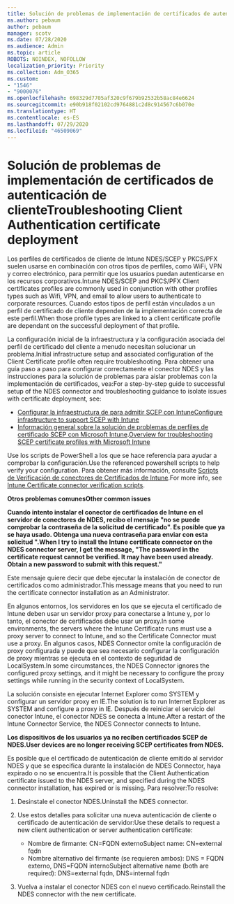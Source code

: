 ```yaml
---
title: Solución de problemas de implementación de certificados de autenticación de cliente
ms.author: pebaum
author: pebaum
manager: scotv
ms.date: 07/28/2020
ms.audience: Admin
ms.topic: article
ROBOTS: NOINDEX, NOFOLLOW
localization_priority: Priority
ms.collection: Adm_O365
ms.custom:
- "1546"
- "9000076"
ms.openlocfilehash: 698329d7705af320c9f679b92532b58ac84e6624
ms.sourcegitcommit: e90b918f02102cd9764881c2d8c914567c6b070e
ms.translationtype: HT
ms.contentlocale: es-ES
ms.lasthandoff: 07/29/2020
ms.locfileid: "46509069"
---
```

# <a name="troubleshooting-client-authentication-certificate-deployment"></a><span data-ttu-id="880ab-102">Solución de problemas de implementación de certificados de autenticación de cliente</span><span class="sxs-lookup"><span data-stu-id="880ab-102">Troubleshooting Client Authentication certificate deployment</span></span>

<span data-ttu-id="880ab-103">Los perfiles de certificados de cliente de Intune NDES/SCEP y PKCS/PFX suelen usarse en combinación con otros tipos de perfiles, como WiFi, VPN y correo electrónico, para permitir que los usuarios puedan autenticarse en los recursos corporativos.</span><span class="sxs-lookup"><span data-stu-id="880ab-103">Intune NDES/SCEP and PKCS/PFX Client certificates profiles are commonly used in conjunction with other profiles types such as Wifi, VPN, and email to allow users to authenticate to corporate resources.</span></span> <span data-ttu-id="880ab-104">Cuando estos tipos de perfil están vinculados a un perfil de certificado de cliente dependen de la implementación correcta de este perfil.</span><span class="sxs-lookup"><span data-stu-id="880ab-104">When those profile types are linked to a client certificate profile are dependant on the successful deployment of that profile.</span></span>

<span data-ttu-id="880ab-105">La configuración inicial de la infraestructura y la configuración asociada del perfil de certificado del cliente a menudo necesitan solucionar un problema.</span><span class="sxs-lookup"><span data-stu-id="880ab-105">Initial infrastructure setup and associated configuration of the Client Certificate profile often require troubleshooting.</span></span> <span data-ttu-id="880ab-106">Para obtener una guía paso a paso para configurar correctamente el conector NDES y las instrucciones para la solución de problemas para aislar problemas con la implementación de certificados, vea:</span><span class="sxs-lookup"><span data-stu-id="880ab-106">For a step-by-step guide to successful setup of the NDES connector and troubleshooting guidance to isolate issues with certificate deployment, see:</span></span> 

- [<span data-ttu-id="880ab-107">Configurar la infraestructura de para admitir SCEP con Intune</span><span class="sxs-lookup"><span data-stu-id="880ab-107">Configure infrastructure to support SCEP with Intune</span></span>](https://support.microsoft.com/help/4459540/troubleshoot-ndes-configuration-for-use-with-intune)
- <span data-ttu-id="880ab-108">[Información general sobre la solución de problemas de perfiles de certificado SCEP con Microsoft Intune](https://support.microsoft.com/help/4457481/troubleshooting-scep-certificate-profile-deployment-in-intune).</span><span class="sxs-lookup"><span data-stu-id="880ab-108">[Overview for troubleshooting SCEP certificate profiles with Microsoft Intune](https://support.microsoft.com/help/4457481/troubleshooting-scep-certificate-profile-deployment-in-intune)</span></span>

<span data-ttu-id="880ab-109">Use los scripts de PowerShell a los que se hace referencia para ayudar a comprobar la configuración.</span><span class="sxs-lookup"><span data-stu-id="880ab-109">Use the referenced powershell scripts to help verify your configuration.</span></span> <span data-ttu-id="880ab-110">Para obtener más información, consulte [Scripts de Verificación de conectores de Certificados de Intune](https://github.com/microsoftgraph/powershell-intune-samples/tree/master/CertificationAuthority).</span><span class="sxs-lookup"><span data-stu-id="880ab-110">For more info, see [Intune Certificate connector verification scripts](https://github.com/microsoftgraph/powershell-intune-samples/tree/master/CertificationAuthority).</span></span>

  
<span data-ttu-id="880ab-111">**Otros problemas comunes**</span><span class="sxs-lookup"><span data-stu-id="880ab-111">**Other common issues**</span></span>

<span data-ttu-id="880ab-112">**Cuando intento instalar el conector de certificados de Intune en el servidor de conectores de NDES, recibo el mensaje "no se puede comprobar la contraseña de la solicitud de certificado". Es posible que ya se haya usado. Obtenga una nueva contraseña para enviar con esta solicitud ".**</span><span class="sxs-lookup"><span data-stu-id="880ab-112">**When I try to install the Intune certificate connector on the NDES connector server, I get the message, "The password in the certificate request cannot be verified. It may have been used already. Obtain a new password to submit with this request."**</span></span>  

<span data-ttu-id="880ab-113">Este mensaje quiere decir que debe ejecutar la instalación de conector de certificados como administrador.</span><span class="sxs-lookup"><span data-stu-id="880ab-113">This message means that you need to run the certificate connector installation as an Administrator.</span></span>

<span data-ttu-id="880ab-114">En algunos entornos, los servidores en los que se ejecuta el certificado de Intune deben usar un servidor proxy para conectarse a Intune y, por lo tanto, el conector de certificados debe usar un proxy.</span><span class="sxs-lookup"><span data-stu-id="880ab-114">In some environments, the servers where the Intune Certificate runs must use a proxy server to connect to Intune, and so the Certificate Connector must use a proxy.</span></span> <span data-ttu-id="880ab-115">En algunos casos, NDES Connector omite la configuración de proxy configurada y puede que sea necesario configurar la configuración de proxy mientras se ejecuta en el contexto de seguridad de LocalSystem.</span><span class="sxs-lookup"><span data-stu-id="880ab-115">In some circumstances, the NDES Connector ignores the configured proxy settings, and it might be necessary to configure the proxy settings while running in the security context of LocalSystem.</span></span> 
 
<span data-ttu-id="880ab-116">La solución consiste en ejecutar Internet Explorer como SYSTEM y configurar un servidor proxy en IE.</span><span class="sxs-lookup"><span data-stu-id="880ab-116">The solution is to run Internet Explorer as SYSTEM and configure a proxy in IE.</span></span> <span data-ttu-id="880ab-117">Después de reiniciar el servicio del conector Intune, el conector NDES se conecta a Intune.</span><span class="sxs-lookup"><span data-stu-id="880ab-117">After a restart of the Intune Connector Service, the NDES Connector connects to Intune.</span></span>

<span data-ttu-id="880ab-118">**Los dispositivos de los usuarios ya no reciben certificados SCEP de NDES.**</span><span class="sxs-lookup"><span data-stu-id="880ab-118">**User devices are no longer receiving SCEP certificates from NDES.**</span></span>

<span data-ttu-id="880ab-119">Es posible que el certificado de autenticación de cliente emitido al servidor NDES y que se especifica durante la instalación de NDES Connector, haya expirado o no se encuentra.</span><span class="sxs-lookup"><span data-stu-id="880ab-119">It is possible that the Client Authentication certificate issued to the NDES server, and specified during the NDES connector installation, has expired or is missing.</span></span> <span data-ttu-id="880ab-120">Para resolver:</span><span class="sxs-lookup"><span data-stu-id="880ab-120">To resolve:</span></span> 
 
1. <span data-ttu-id="880ab-121">Desinstale el conector NDES.</span><span class="sxs-lookup"><span data-stu-id="880ab-121">Uninstall the NDES connector.</span></span>  
2. <span data-ttu-id="880ab-122">Use estos detalles para solicitar una nueva autenticación de cliente o certificado de autenticación de servidor:</span><span class="sxs-lookup"><span data-stu-id="880ab-122">Use these details to request a new client authentication or server authentication certificate:</span></span> 
 
    - <span data-ttu-id="880ab-123">Nombre de firmante: CN=FQDN externo</span><span class="sxs-lookup"><span data-stu-id="880ab-123">Subject name: CN=external fqdn</span></span>  
    - <span data-ttu-id="880ab-124">Nombre alternativo del firmante (se requieren ambos): DNS = FQDN externo, DNS=FQDN interno</span><span class="sxs-lookup"><span data-stu-id="880ab-124">Subject alternative name (both are required): DNS=external fqdn, DNS=internal fqdn</span></span> 
 
3. <span data-ttu-id="880ab-125">Vuelva a instalar el conector NDES con el nuevo certificado.</span><span class="sxs-lookup"><span data-stu-id="880ab-125">Reinstall the NDES connector with the new certificate.</span></span>